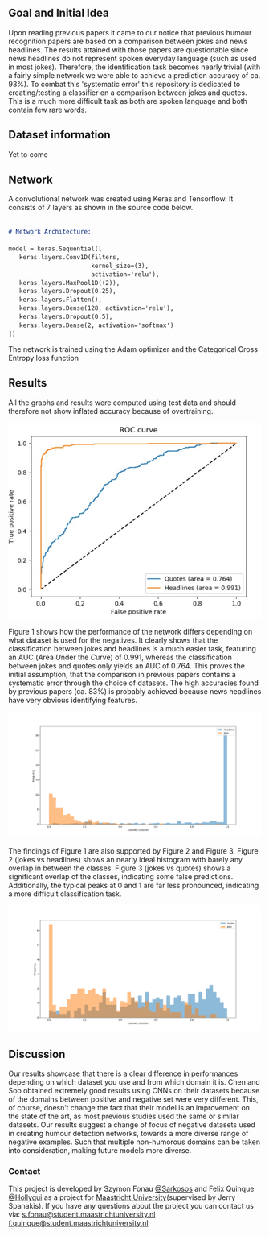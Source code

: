 ## Goal and Initial Idea

Upon reading previous papers it came to our notice that previous humour recognition papers are based on a comparison between jokes and news headlines. The results attained with those papers are questionable since news headlines do not represent spoken everyday language (such as used in most jokes). Therefore, the identification task becomes nearly trivial (with a fairly simple network we were able to achieve a prediction accuracy of ca. 93%). To combat this 'systematic error' this repository is dedicated to creating/testing a classifier on a comparison between jokes and quotes. This is a much more difficult task as both are spoken language and both contain few rare words.  

## Dataset information

Yet to come

## Network

A convolutional network was created using Keras and Tensorflow. It consists of 7 layers as shown in the source code below.

```markdown

# Network Architecture:

model = keras.Sequential([
   keras.layers.Conv1D(filters,
                       kernel_size=(3),
                       activation='relu'),
   keras.layers.MaxPool1D((2)),
   keras.layers.Dropout(0.25),
   keras.layers.Flatten(),
   keras.layers.Dense(128, activation='relu'),
   keras.layers.Dropout(0.5),
   keras.layers.Dense(2, activation='softmax')
])

```
The network is trained using the Adam optimizer and the Categorical Cross Entropy loss function

## Results

All the graphs and results were computed using test data and should therefore not show inflated accuracy because of overtraining.

![Figure 1: roc curve comparison jokes & headlines vs jokes & quotes](roc_curve_joke.jpeg)

Figure 1 shows how the performance of the network differs depending on what dataset is used for the negatives. It clearly shows that the classification between jokes and headlines is a much easier task, featuring an AUC (*A*rea *U*nder the *C*urve) of 0.991, whereas the classification between jokes and quotes only yields an AUC of 0.764. This proves the initial assumption, that the comparison in previous papers contains a systematic error through the choice of datasets. The high accuracies found by previous papers (ca. 83%) is probably achieved because news headlines have very obvious identifying features. 

![Figure 2: histogram jokes vs headlines](histogram_joke_headline.png)

The findings of Figure 1 are also supported by Figure 2 and Figure 3. Figure 2 (jokes vs headlines) shows an nearly ideal histogram with barely any overlap in between the classes. Figure 3 (jokes vs quotes) shows a significant overlap of the classes, indicating some false predictions. Additionally, the typical peaks at 0 and 1 are far less pronounced, indicating a more difficult classification task.

![Figure 3: histogram jokes vs quotes](histogram_joke_quote.png)

## Discussion

Our results showcase that there is a clear difference in performances depending on which dataset you use and from which domain it is. Chen and Soo obtained extremely good results using CNNs on their datasets because of the domains between positive and negative set were very different. This, of course, doesn’t change the fact that their model is an improvement on the state of the art, as most previous studies used the same or similar datasets. Our results suggest a change of focus of negative datasets used in creating humour detection networks, towards a more diverse range of negative examples. Such that multiple non-humorous domains can be taken into consideration, making future models more diverse. 


### Contact

This project is developed by Szymon Fonau [@Sarkosos](https://github.com/Sarkosos) and Felix Quinque [@Hollyqui](https://github.com/Hollyqui) as a project for [Maastricht University](maastrichtuniversity.nl)(supervised by Jerry Spanakis). If you have any questions about the project you can contact us via:
s.fonau@student.maastrichtuniversity.nl
f.quinque@student.maastrichtuniversity.nl
